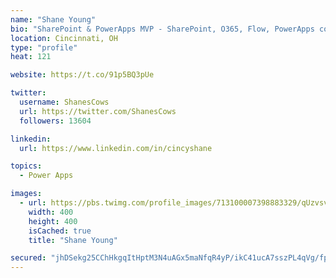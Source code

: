 ```yaml
---
name: "Shane Young"
bio: "SharePoint & PowerApps MVP - SharePoint, O365, Flow, PowerApps consulting? @PowerApps911 | Pure Snark? You found it."
location: Cincinnati, OH
type: "profile"
heat: 121

website: https://t.co/91p5BQ3pUe

twitter:
  username: ShanesCows
  url: https://twitter.com/ShanesCows
  followers: 13604

linkedin:
  url: https://www.linkedin.com/in/cincyshane

topics:
  - Power Apps

images:
  - url: https://pbs.twimg.com/profile_images/713100007398883329/qUzvsvQ3_400x400.jpg
    width: 400
    height: 400
    isCached: true
    title: "Shane Young"

secured: "jhDSekg25CChHkgqItHptM3N4uAGx5maNfqR4yP/ikC41ucA7sszPL4qVg/fpND4w6gXzV6joxpQwM6LNCmlzgwqBzxL3bZEq2vt7KRUGvLihTfh+ZJpmg+71B6MmGipmUo6x6+RUP698HbLuwy6tBjYL1dj5jel5zArGr1xZQ0ST3O3urNr8WvbmTwCSrDj8DJjWky8g0H7TZhgUPTyaId65L70bgHohZnkEoDIyL5+4LUIqZEgzieWfjRa97JEFGint1ifcn3w/6lovkKSXa15TyWuFgY6MgtaW+QOxmrzCJW36lolMLXwPYWkr/DZDu7iu49H87f0By/NMerPFUBtgByYhkayjQg4KKR8Yt4MXsUNUHsJZSaV2YDcNEHh9XI13LQL5c6VauA1G0GbHt7I+ZiinySvqz89rMA4SS4=;FpdnyLiYmXqK5gwVJgmEQA=="
---
```


